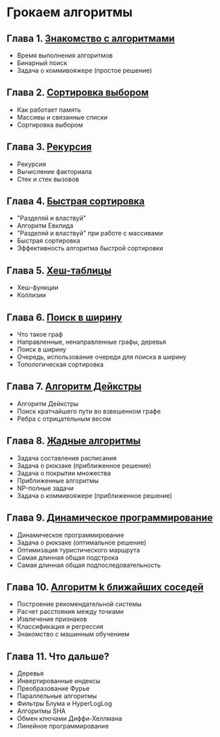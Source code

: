 # Грокаем алгоритмы

## Глава 1. [Знакомство с алгоритмами](./Chapter-1#readme)

* Время выполнения алгоритмов
* Бинарный поиск
* Задача о коммивояжере (простое решение)

## Глава 2. [Сортировка выбором](./Chapter-2#readme)

* Как работает память
* Массивы и связанные списки
* Сортировка выбором

## Глава 3. [Рекурсия](./Chapter-3#readme)

* Рекурсия
* Вычисление факториала
* Стек и стек вызовов

## Глава 4. [Быстрая сортировка](./Chapter-4#readme)

* "Разделяй и властвуй"
* Алгоритм Евклида
* "Разделяй и властвуй" при работе с массивами
* Быстрая сортировка
* Эффективность алгоритма быстрой сортировки

## Глава 5. [Хеш-таблицы](./Chapter-5#readme)

* Хеш-функции
* Коллизии

## Глава 6. [Поиск в ширину](./Chapter-6#readme)

* Что такое граф
* Направленные, ненаправленные графы, деревья
* Поиск в ширину
* Очередь, использование очереди для поиска в ширину
* Топологическая сортировка

## Глава 7. [Алгоритм Дейкстры](./Chapter-7#readme)

* Алгоритм Дейкстры
* Поиск кратчайшего пути во взвешенном графе
* Ребра с отрицательным весом

## Глава 8. [Жадные алгоритмы](./Chapter-8#readme)

* Задача составления расписания
* Задача о рюкзаке (приближенное решение)
* Задача о покрытии множества
* Приближенные алгоритмы
* NP-полные задачи
* Задача о коммивояжере (приближенное решение)

## Глава 9. [Динамическое программирование](./Chapter-9#readme)

* Динамическое программирование
* Задача о рюкзаке (оптимальное решение)
* Оптимизация туристического маршрута
* Самая длинная общая подстрока
* Самая длинная общая подпоследовательность

## Глава 10. [Алгоритм k ближайших соседей](./Chapter-10#readme)

* Построение рекомендательной системы
* Расчет расстояния между точками
* Извлечение признаков
* Классификация и регрессия
* Знакомство с машинным обучением

## Глава 11. Что дальше?

* Деревья
* Инвертированные индексы
* Преобразование Фурье
* Параллельные алгоритмы
* Фильтры Блума и HyperLogLog
* Алгоритмы SHA
* Обмен ключами Диффи-Хеллмана
* Линейное программирование
